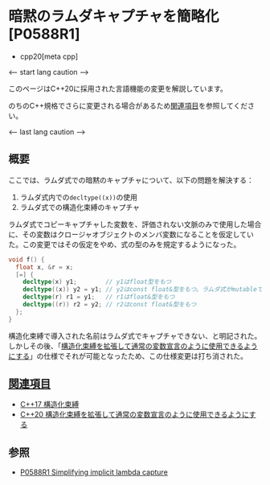 # 暗黙のラムダキャプチャを簡略化 [P0588R1]
* cpp20[meta cpp]

<-- start lang caution -->

このページはC++20に採用された言語機能の変更を解説しています。

のちのC++規格でさらに変更される場合があるため[関連項目](#relative_page)を参照してください。

<-- last lang caution -->

## 概要
ここでは、ラムダ式での暗黙のキャプチャについて、以下の問題を解決する：

1. ラムダ式内での`decltype((x))`の使用
2. ラムダ式での構造化束縛のキャプチャ

ラムダ式でコピーキャプチャした変数を、評価されない文脈のみで使用した場合に、その変数はクロージャオブジェクトのメンバ変数になることを仮定していた。この変更ではその仮定をやめ、式の型のみを規定するようになった。

```cpp
void f() {
  float x, &r = x;
  [=] {
    decltype(x) y1;        // y1はfloat型をもつ
    decltype((x)) y2 = y1; // y2はconst float&型をもつ。ラムダ式がmutableではなくxが左辺値であるため
    decltype(r) r1 = y1;   // r1はfloat&型をもつ
    decltype((r)) r2 = y2; // r2はconst float&型をもつ
  };
}
```

構造化束縛で導入された名前はラムダ式でキャプチャできない、と明記された。しかしその後、「[構造化束縛を拡張して通常の変数宣言のように使用できるようにする](extending_structured_bindings_to_be_more_like_variable_declarations.md)」の仕様でそれが可能となったため、この仕様変更は打ち消された。


## <a id="relative-page" href="#relative-page">関連項目</a>
- [C++17 構造化束縛](/lang/cpp17/structured_bindings.md)
- [C++20 構造化束縛を拡張して通常の変数宣言のように使用できるようにする](extending_structured_bindings_to_be_more_like_variable_declarations.md)

## 参照
- [P0588R1 Simplifying implicit lambda capture](https://www.open-std.org/jtc1/sc22/wg21/docs/papers/2017/p0588r1.html)
